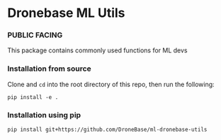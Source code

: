 # Dronebase ML Utils
### PUBLIC FACING
This package contains commonly used functions for ML devs

### Installation from source
Clone and ```cd``` into the root directory of this repo, then run the following:
```
pip install -e .
```

### Installation using pip
```
pip install git+https://github.com/DroneBase/ml-dronebase-utils
```
